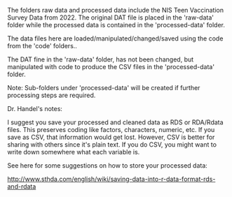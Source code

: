 The folders raw data and processed data include the NIS Teen Vaccination Survey Data from 2022. The original DAT file is placed in the 'raw-data' folder while the processed data is contained in the 'processed-data' folder. 

The data files here are loaded/manipulated/changed/saved using the code from the 'code' folders..

The DAT fine in the 'raw-data' folder, has not been changed, but manipulated with code to produce the CSV files in the 'processed-data' folder.

Note: Sub-folders under 'processed-data' will be created if further processing steps are required. 

Dr. Handel's notes:

I suggest you save your processed and cleaned data as RDS or RDA/Rdata files. This preserves coding like factors, characters, numeric, etc. If you save as CSV, that information would get lost.
However, CSV is better for sharing with others since it's plain text. If you do CSV, you might want to write down somewhere what each variable is.

See here for some suggestions on how to store your processed data:

http://www.sthda.com/english/wiki/saving-data-into-r-data-format-rds-and-rdata
